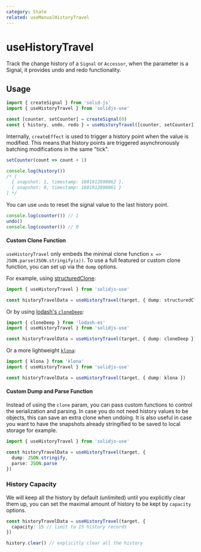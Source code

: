 ```yaml
---
category: State
related: useManualHistoryTravel
---
```


# useHistoryTravel

Track the change history of a `Signal` or `Accessor`, when the parameter is a Signal, it provides undo and redo functionality.

## Usage

```ts {5}
import { createSignal } from 'solid-js'
import { useHistoryTravel } from 'solidjs-use'

const [counter, setCounter] = createSignal(0)
const { history, undo, redo } = useHistoryTravel([counter, setCounter])
```

Internally, `createEffect` is used to trigger a history point when the value is modified. This means that history points are triggered asynchronously batching modifications in the same "tick".

```ts
setCounter(count => count + 1)

console.log(history())
/* [
  { snapshot: 1, timestamp: 1601912898062 },
  { snapshot: 0, timestamp: 1601912898061 }
] */
```

You can use `undo` to reset the signal value to the last history point.

```ts
console.log(counter()) // 1
undo()
console.log(counter()) // 0
```

#### Custom Clone Function

`useHistoryTravel` only embeds the minimal clone function `x => JSON.parse(JSON.stringify(x))`. To use a full featured or custom clone function, you can set up via the `dump` options.

For example, using [structuredClone](https://developer.mozilla.org/en-US/docs/Web/API/structuredClone):

```ts
import { useHistoryTravel } from 'solidjs-use'

const historyTravelData = useHistoryTravel(target, { dump: structuredClone })
```

Or by using [lodash's `cloneDeep`](https://lodash.com/docs/4.17.15#cloneDeep):

```ts
import { cloneDeep } from 'lodash-es'
import { useHistoryTravel } from 'solidjs-use'

const historyTravelData = useHistoryTravel(target, { dump: cloneDeep })
```

Or a more lightweight [`klona`](https://github.com/lukeed/klona):

```ts
import { klona } from 'klona'
import { useHistoryTravel } from 'solidjs-use'

const historyTravelData = useHistoryTravel(target, { dump: klona })
```

#### Custom Dump and Parse Function

Instead of using the `clone` param, you can pass custom functions to control the serialization and parsing. In case you do not need history values to be objects, this can save an extra clone when undoing. It is also useful in case you want to have the snapshots already stringified to be saved to local storage for example.

```ts
import { useHistoryTravel } from 'solidjs-use'

const historyTravelData = useHistoryTravel(target, {
  dump: JSON.stringify,
  parse: JSON.parse
})
```

### History Capacity

We will keep all the history by default (unlimited) until you explicitly clear them up, you can set the maximal amount of history to be kept by `capacity` options.

```ts
const historyTravelData = useHistoryTravel(target, {
  capacity: 15 // limit to 15 history records
})

history.clear() // explicitly clear all the history
```
